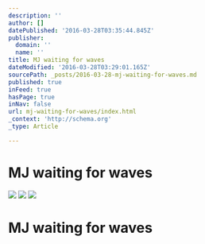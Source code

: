 ```yaml
---
description: ''
author: []
datePublished: '2016-03-28T03:35:44.845Z'
publisher:
  domain: ''
  name: ''
title: MJ waiting for waves
dateModified: '2016-03-28T03:29:01.165Z'
sourcePath: _posts/2016-03-28-mj-waiting-for-waves.md
published: true
inFeed: true
hasPage: true
inNav: false
url: mj-waiting-for-waves/index.html
_context: 'http://schema.org'
_type: Article

---
```

# MJ waiting for waves
![](https://the-grid-user-content.s3-us-west-2.amazonaws.com/1a692cc1-eb55-4368-9f95-9e5e76e8193f.jpg)
![](https://the-grid-user-content.s3-us-west-2.amazonaws.com/3073082d-cfb6-4647-a45d-e653013afcb9.jpg)
![](https://the-grid-user-content.s3-us-west-2.amazonaws.com/9ae77c2e-2e73-487f-91cc-0949d1c802a9.jpg)

# MJ waiting for waves